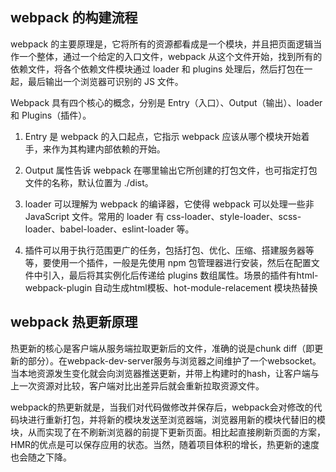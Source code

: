 ## webpack 的构建流程

webpack 的主要原理是，它将所有的资源都看成是一个模块，并且把页面逻辑当作一个整体，通过一个给定的入口文件，webpack 从这个文件开始，找到所有的依赖文件，将各个依赖文件模块通过 loader 和 plugins 处理后，然后打包在一起，最后输出一个浏览器可识别的 JS 文件。

Webpack 具有四个核心的概念，分别是 Entry（入口）、Output（输出）、loader 和 Plugins（插件）。

1. Entry 是 webpack 的入口起点，它指示 webpack 应该从哪个模块开始着手，来作为其构建内部依赖的开始。

2. Output 属性告诉 webpack 在哪里输出它所创建的打包文件，也可指定打包文件的名称，默认位置为 ./dist。

3. loader 可以理解为 webpack 的编译器，它使得 webpack 可以处理一些非 JavaScript 文件。常用的 loader 有 css-loader、style-loader、scss-loader、babel-loader、eslint-loader 等。

4. 插件可以用于执行范围更广的任务，包括打包、优化、压缩、搭建服务器等等，要使用一个插件，一般是先使用 npm 包管理器进行安装，然后在配置文件中引入，最后将其实例化后传递给 plugins 数组属性。场景的插件有html-webpack-plugin 自动生成html模板、hot-module-relacement 模块热替换

## webpack 热更新原理

热更新的核心是客户端从服务端拉取更新后的文件，准确的说是chunk diff（即更新的部分）。在webpack-dev-server服务与浏览器之间维护了一个websocket。当本地资源发生变化就会向浏览器推送更新，并带上构建时的hash，让客户端与上一次资源对比较，客户端对比出差异后就会重新拉取资源文件。

webpack的热更新就是，当我们对代码做修改并保存后，webpack会对修改的代码块进行重新打包，并将新的模块发送至浏览器端，浏览器用新的模块代替旧的模块，从而实现了在不刷新浏览器的前提下更新页面。相比起直接刷新页面的方案，HMR的优点是可以保存应用的状态。当然，随着项目体积的增长，热更新的速度也会随之下降。
